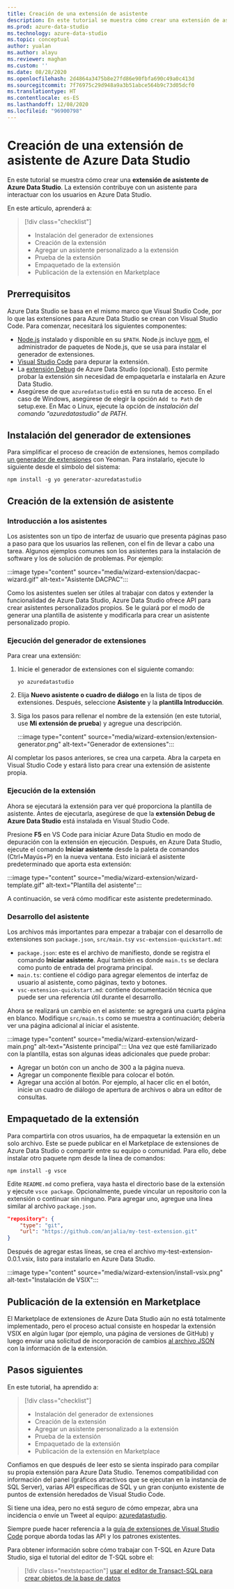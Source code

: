 ```yaml
---
title: Creación de una extensión de asistente
description: En este tutorial se muestra cómo crear una extensión de asistente para agregar funcionalidad personalizada a Azure Data Studio.
ms.prod: azure-data-studio
ms.technology: azure-data-studio
ms.topic: conceptual
author: yualan
ms.author: alayu
ms.reviewer: maghan
ms.custom: ''
ms.date: 08/28/2020
ms.openlocfilehash: 2d4864a3475b8e27fd86e90fbfa690c49a0c413d
ms.sourcegitcommit: 7f76975c29d948a9a3b51abce564b9c73d05dcf0
ms.translationtype: HT
ms.contentlocale: es-ES
ms.lasthandoff: 12/08/2020
ms.locfileid: "96900798"
---
```

# <a name="create-an-azure-data-studio-wizard-extension"></a>Creación de una extensión de asistente de Azure Data Studio

En este tutorial se muestra cómo crear una **extensión de asistente de Azure Data Studio**. La extensión contribuye con un asistente para interactuar con los usuarios en Azure Data Studio.

En este artículo, aprenderá a:
> [!div class="checklist"]
> - Instalación del generador de extensiones
> - Creación de la extensión
> - Agregar un asistente personalizado a la extensión
> - Prueba de la extensión
> - Empaquetado de la extensión
> - Publicación de la extensión en Marketplace

## <a name="prerequisites"></a>Prerrequisitos

Azure Data Studio se basa en el mismo marco que Visual Studio Code, por lo que las extensiones para Azure Data Studio se crean con Visual Studio Code. Para comenzar, necesitará los siguientes componentes:

- [Node.js](https://nodejs.org) instalado y disponible en su `$PATH`. Node.js incluye [npm](https://www.npmjs.com/), el administrador de paquetes de Node.js, que se usa para instalar el generador de extensiones.
- [Visual Studio Code](https://code.visualstudio.com) para depurar la extensión.
- La [extensión Debug](https://marketplace.visualstudio.com/items?itemName=ms-mssql.sqlops-debug) de Azure Data Studio (opcional). Esto permite probar la extensión sin necesidad de empaquetarla e instalarla en Azure Data Studio.
- Asegúrese de que `azuredatastudio` está en su ruta de acceso. En el caso de Windows, asegúrese de elegir la opción `Add to Path` de setup.exe. En Mac o Linux, ejecute la opción de *instalación del comando "azuredatastudio" de PATH*.

## <a name="install-the-extension-generator"></a>Instalación del generador de extensiones

Para simplificar el proceso de creación de extensiones, hemos compilado [un generador de extensiones](https://code.visualstudio.com/docs/extensions/yocode) con Yeoman. Para instalarlo, ejecute lo siguiente desde el símbolo del sistema:

```console
npm install -g yo generator-azuredatastudio
```

## <a name="create-your-wizard-extension"></a>Creación de la extensión de asistente

### <a name="introduction-to-wizards"></a>Introducción a los asistentes

Los asistentes son un tipo de interfaz de usuario que presenta páginas paso a paso para que los usuarios las rellenen, con el fin de llevar a cabo una tarea. Algunos ejemplos comunes son los asistentes para la instalación de software y los de solución de problemas. Por ejemplo:

:::image type="content" source="media/wizard-extension/dacpac-wizard.gif" alt-text="Asistente DACPAC":::

Como los asistentes suelen ser útiles al trabajar con datos y extender la funcionalidad de Azure Data Studio, Azure Data Studio ofrece API para crear asistentes personalizados propios. Se le guiará por el modo de generar una plantilla de asistente y modificarla para crear un asistente personalizado propio.

### <a name="run-the-extension-generator"></a>Ejecución del generador de extensiones

Para crear una extensión:

1. Inicie el generador de extensiones con el siguiente comando:

   `yo azuredatastudio`

2. Elija **Nuevo asistente o cuadro de diálogo** en la lista de tipos de extensiones. Después, seleccione **Asistente** y la **plantilla Introducción**.

3. Siga los pasos para rellenar el nombre de la extensión (en este tutorial, use **Mi extensión de prueba**) y agregue una descripción.

    :::image type="content" source="media/wizard-extension/extension-generator.png" alt-text="Generador de extensiones":::

Al completar los pasos anteriores, se crea una carpeta. Abra la carpeta en Visual Studio Code y estará listo para crear una extensión de asistente propia.

### <a name="run-the-extension"></a>Ejecución de la extensión

Ahora se ejecutará la extensión para ver qué proporciona la plantilla de asistente. Antes de ejecutarla, asegúrese de que la **extensión Debug de Azure Data Studio** está instalada en Visual Studio Code.

Presione **F5** en VS Code para iniciar Azure Data Studio en modo de depuración con la extensión en ejecución. Después, en Azure Data Studio, ejecute el comando **Iniciar asistente** desde la paleta de comandos (Ctrl+Mayús+P) en la nueva ventana. Esto iniciará el asistente predeterminado que aporta esta extensión:

:::image type="content" source="media/wizard-extension/wizard-template.gif" alt-text="Plantilla del asistente":::

A continuación, se verá cómo modificar este asistente predeterminado.

### <a name="develop-the-wizard"></a>Desarrollo del asistente

Los archivos más importantes para empezar a trabajar con el desarrollo de extensiones son `package.json`, `src/main.ts`y `vsc-extension-quickstart.md`:

- `package.json`: este es el archivo de manifiesto, donde se registra el comando **Iniciar asistente**. Aquí también es donde `main.ts` se declara como punto de entrada del programa principal.
- `main.ts`: contiene el código para agregar elementos de interfaz de usuario al asistente, como páginas, texto y botones.
- `vsc-extension-quickstart.md`: contiene documentación técnica que puede ser una referencia útil durante el desarrollo.

Ahora se realizará un cambio en el asistente: se agregará una cuarta página en blanco. Modifique `src/main.ts` como se muestra a continuación; debería ver una página adicional al iniciar el asistente.

:::image type="content" source="media/wizard-extension/wizard-main.png" alt-text="Asistente principal":::
Una vez que esté familiarizado con la plantilla, estas son algunas ideas adicionales que puede probar:

- Agregar un botón con un ancho de 300 a la página nueva.
- Agregar un componente flexible para colocar el botón.
- Agregar una acción al botón. Por ejemplo, al hacer clic en el botón, inicie un cuadro de diálogo de apertura de archivos o abra un editor de consultas.

## <a name="package-your-extension"></a>Empaquetado de la extensión

Para compartirla con otros usuarios, ha de empaquetar la extensión en un solo archivo. Este se puede publicar en el Marketplace de extensiones de Azure Data Studio o compartir entre su equipo o comunidad. Para ello, debe instalar otro paquete npm desde la línea de comandos:

```console
npm install -g vsce
```

Edite `README.md` como prefiera, vaya hasta el directorio base de la extensión y ejecute `vsce package`. Opcionalmente, puede vincular un repositorio con la extensión o continuar sin ninguno. Para agregar uno, agregue una línea similar al archivo `package.json`.

```json
"repository": {
    "type": "git",
    "url": "https://github.com/anjalia/my-test-extension.git"
}
```

Después de agregar estas líneas, se crea el archivo my-test-extension-0.0.1.vsix, listo para instalarlo en Azure Data Studio.

:::image type="content" source="media/wizard-extension/install-vsix.png" alt-text="Instalación de VSIX":::

## <a name="publish-your-extension-to-the-marketplace"></a>Publicación de la extensión en Marketplace

El Marketplace de extensiones de Azure Data Studio aún no está totalmente implementado, pero el proceso actual consiste en hospedar la extensión VSIX en algún lugar (por ejemplo, una página de versiones de GitHub) y luego enviar una solicitud de incorporación de cambios [al archivo JSON](https://github.com/Microsoft/azuredatastudio/blob/release/extensions/extensionsGallery.json) con la información de la extensión.

## <a name="next-steps"></a>Pasos siguientes

En este tutorial, ha aprendido a:
> [!div class="checklist"]
> - Instalación del generador de extensiones
> - Creación de la extensión
> - Agregar un asistente personalizado a la extensión
> - Prueba de la extensión
> - Empaquetado de la extensión
> - Publicación de la extensión en Marketplace

Confiamos en que después de leer esto se sienta inspirado para compilar su propia extensión para Azure Data Studio. Tenemos compatibilidad con información del panel (gráficos atractivos que se ejecutan en la instancia de SQL Server), varias API específicas de SQL y un gran conjunto existente de puntos de extensión heredados de Visual Studio Code.

Si tiene una idea, pero no está seguro de cómo empezar, abra una incidencia o envíe un Tweet al equipo: [azuredatastudio](https://twitter.com/azuredatastudio).

Siempre puede hacer referencia a la [guía de extensiones de Visual Studio Code](https://code.visualstudio.com/docs/extensions/overview) porque aborda todas las API y los patrones existentes.

Para obtener información sobre cómo trabajar con T-SQL en Azure Data Studio, siga el tutorial del editor de T-SQL sobre el:

> [!div class="nextstepaction"]
> [usar el editor de Transact-SQL para crear objetos de la base de datos](../tutorial-sql-editor.md)
